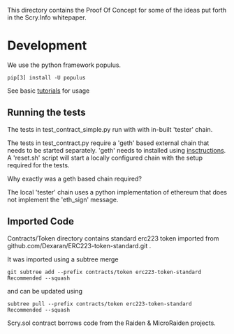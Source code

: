 This directory contains the Proof Of Concept for some of the ideas put forth in the Scry.Info whitepaper.

# Development

We use the python framework populus.
```
pip[3] install -U populus
```
See basic [tutorials](http://populus.readthedocs.io/en/latest/tutorial.html) for usage 

## Running the tests
The tests in test_contract_simple.py run with with in-built 'tester' chain.

The tests in test_contract.py require a 'geth' based external chain that needs to be started separately. 'geth' needs to installed using [insctructions](https://github.com/ethereum/go-ethereum/wiki/Building-Ethereum).
A 'reset.sh' script will start a locally configured chain with the setup required for the tests.

Why exactly was a geth based chain required? 

The local 'tester' chain uses a python implementation of ethereum that does not implement the 'eth_sign' message.

## Imported Code
Contracts/Token directory contains standard erc223 token imported from github.com/Dexaran/ERC223-token-standard.git .

It was imported using a subtree merge
```
git subtree add --prefix contracts/token erc223-token-standard Recommended --squash
```
and can be updated using
```
subtree pull --prefix contracts/token erc223-token-standard Recommended --squash
```

Scry.sol contract borrows code from the Raiden & MicroRaiden projects.